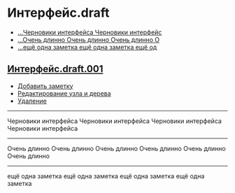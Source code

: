 # Интерфейс.draft

* [...Черновики интерфейса Черновики интерфейс](9d5a3ef5-3817-11e7-94de-536709019a1c)
* [...Очень длинно Очень длинно Очень длинно О](9d5a3ef7-3817-11e7-94de-536709019a1c)
* [...ещё одна заметка ещё одна заметка ещё од](9d5a3ef9-3817-11e7-94de-536709019a1c)

## [Интерфейс.draft.001](e7aa2330-34ed-11e7-9f77-6569681af100)

* [Добавить заметку](d2583dc0-332e-11e7-9ed5-af0531fedc19)
* [Редактирование узла и дерева](d2583dc1-332e-11e7-9ed5-af0531fedc19)
* [Удаление](d25864d0-332e-11e7-9ed5-af0531fedc19)

<!-- {"id":"ddbfbbf0-380d-11e7-b909-c78e90dcce53","date":"2017-05-13T18:56:26.415Z","type":"tree"}-->

* * *

Черновики интерфейса Черновики интерфейса Черновики интерфейса Черновики интерфейса

<!-- {"id":"9d5a3ef5-3817-11e7-94de-536709019a1c","date":"2017-05-13T19:33:21.045Z"}-->

* * *

Очень длинно Очень длинно Очень длинно Очень длинно Очень длинно Очень длинно

<!-- {"id":"9d5a3ef7-3817-11e7-94de-536709019a1c","date":"2017-05-13T19:33:21.045Z"}-->

* * *

ещё одна заметка ещё одна заметка ещё одна заметка ещё одна заметка

<!-- {"id":"9d5a3ef9-3817-11e7-94de-536709019a1c","date":"2017-05-13T19:33:21.045Z"}-->